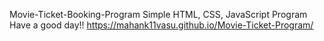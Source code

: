 Movie-Ticket-Booking-Program
Simple HTML, CSS, JavaScript Program 
Have a good day!!
https://mahank11vasu.github.io/Movie-Ticket-Program/
